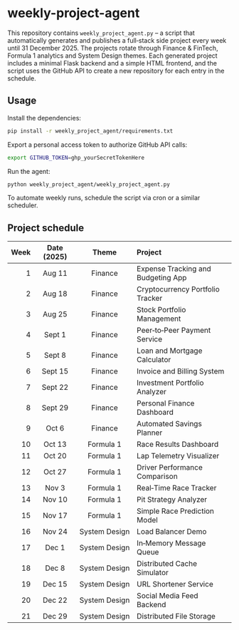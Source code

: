 # weekly-project-agent

This repository contains `weekly_project_agent.py` – a script that automatically generates and publishes a full‑stack side project every week until 31 December 2025.  The projects rotate through Finance & FinTech, Formula 1 analytics and System Design themes.  Each generated project includes a minimal Flask backend and a simple HTML frontend, and the script uses the GitHub API to create a new repository for each entry in the schedule.

## Usage

Install the dependencies:

```sh
pip install -r weekly_project_agent/requirements.txt
```

Export a personal access token to authorize GitHub API calls:

```sh
export GITHUB_TOKEN=ghp_yourSecretTokenHere
```

Run the agent:

```sh
python weekly_project_agent/weekly_project_agent.py
```

To automate weekly runs, schedule the script via cron or a similar scheduler.

## Project schedule

| Week | Date (2025) | Theme | Project |
|----:|:-----------:|:-----:|:------------------------------------------------------------|
| 1   | Aug 11      | Finance     | Expense Tracking and Budgeting App |
| 2   | Aug 18      | Finance     | Cryptocurrency Portfolio Tracker |
| 3   | Aug 25      | Finance     | Stock Portfolio Management |
| 4   | Sept 1      | Finance     | Peer‑to‑Peer Payment Service |
| 5   | Sept 8      | Finance     | Loan and Mortgage Calculator |
| 6   | Sept 15     | Finance     | Invoice and Billing System |
| 7   | Sept 22     | Finance     | Investment Portfolio Analyzer |
| 8   | Sept 29     | Finance     | Personal Finance Dashboard |
| 9   | Oct 6       | Finance     | Automated Savings Planner |
| 10  | Oct 13      | Formula 1   | Race Results Dashboard |
| 11  | Oct 20      | Formula 1   | Lap Telemetry Visualizer |
| 12  | Oct 27      | Formula 1   | Driver Performance Comparison |
| 13  | Nov 3       | Formula 1   | Real‑Time Race Tracker |
| 14  | Nov 10      | Formula 1   | Pit Strategy Analyzer |
| 15  | Nov 17      | Formula 1   | Simple Race Prediction Model |
| 16  | Nov 24      | System Design | Load Balancer Demo |
| 17  | Dec 1       | System Design | In‑Memory Message Queue |
| 18  | Dec 8       | System Design | Distributed Cache Simulator |
| 19  | Dec 15      | System Design | URL Shortener Service |
| 20  | Dec 22      | System Design | Social Media Feed Backend |
| 21  | Dec 29      | System Design | Distributed File Storage |
